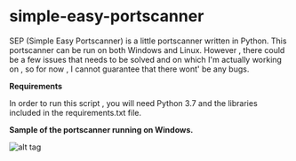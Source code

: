 # simple-easy-portscanner


SEP (Simple Easy Portscanner)  is a little portscanner written in Python.
This portscanner can be run on both Windows and Linux.
However , there could be a few issues that needs to be solved and on which I'm actually working on , so for now , I cannot guarantee that there wont' be any bugs.

<b> Requirements </b>

In order to run this script , you will need Python 3.7 and the libraries included in the requirements.txt file.

<b> Sample of the portscanner running on Windows. </b>

![alt tag](https://user-images.githubusercontent.com/18631676/57199806-c0597d80-6f83-11e9-8279-5dd2e7c0abce.png)
